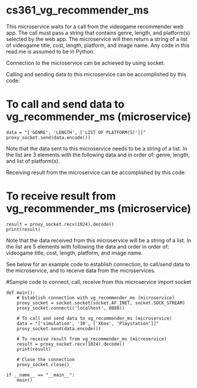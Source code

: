 # cs361_vg_recommender_ms
This microservice waits for a call from the videogame recommender web app. The call must pass a string that contains genre, length, and platform(s) selected by the web app. The microservice will then return a string of a list of videogame title, cost, length, platform, and image name. Any code in this read.me is assumed to be in Python.

Connection to the microservice can be achieved by using socket.

Calling and sending data to this microservice can be accomplished by this code:
# To call and send data to vg_recommender_ms (microservice)
    data = "['GENRE', 'LENGTH', ['LIST OF PLATFORM(S)']]"
    proxy_socket.send(data.encode())

Note that the data sent to this microservice needs to be a string of a list. In the list are 3 elements with the following data and in order of: genre, length, and list of platform(s).

Receiving result from the microservice can be accomplished by this code:
# To receive result from vg_recommender_ms (microservice)
    result = proxy_socket.recv(1024).decode()
    print(result)

Note that the data received from this microservice will be a string of a list. In the list are 5 elements with following the data and order in order of: videogame title, cost, length, platform, and image name.

See below for an example code to establish connection, to call/send data to the microservice, and to receive data from the microservices.

#Sample code to connect, call, receive from this microservice
    import socket
    
    def main():
        # Establish connection with vg_recommender_ms (microservice)
        proxy_socket = socket.socket(socket.AF_INET, socket.SOCK_STREAM)
        proxy_socket.connect(('localhost', 8888))
    
        # To call and send data to vg_recommender_ms (microservice)
        data = "['simulation', '10', ['Xbox', 'Playstation']]"
        proxy_socket.send(data.encode())
    
        # To receive result from vg_recommender_ms (microservice)
        result = proxy_socket.recv(1024).decode()
        print(result)
    
        # Close the connection
        proxy_socket.close()
    
    if __name__ == "__main__":
        main()
